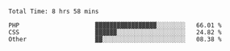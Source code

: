 <!--START_SECTION:waka-->

```text
Total Time: 8 hrs 58 mins

PHP                     ▓▓▓▓▓▓▓▓▓▓▓▓▓▓▓▓▓░░░░░░░░   66.01 %
CSS                     ▓▓▓▓▓▓░░░░░░░░░░░░░░░░░░░   24.82 %
Other                   ▓▓░░░░░░░░░░░░░░░░░░░░░░░   08.38 %
```

<!--END_SECTION:waka-->
